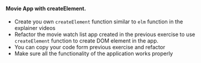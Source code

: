 #### Movie App with createElement.

- Create you own `createElement` function similar to `elm` function in the explainer videos
- Refactor the movie watch list app created in the previous exercise to use `createElement` function to create DOM element in the app.
- You can copy your code form previous exercise and refactor
- Make sure all the functionality of the application works properly
